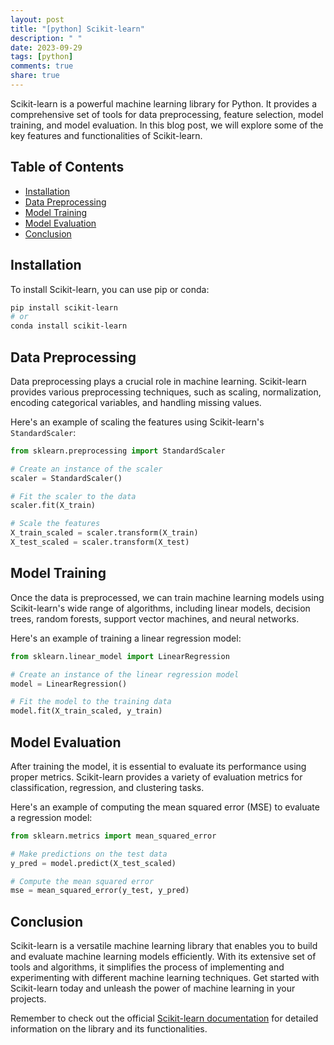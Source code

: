 ```yaml
---
layout: post
title: "[python] Scikit-learn"
description: " "
date: 2023-09-29
tags: [python]
comments: true
share: true
---
```


Scikit-learn is a powerful machine learning library for Python. It provides a comprehensive set of tools for data preprocessing, feature selection, model training, and model evaluation. In this blog post, we will explore some of the key features and functionalities of Scikit-learn.

## Table of Contents
- [Installation](#installation)
- [Data Preprocessing](#data-preprocessing)
- [Model Training](#model-training)
- [Model Evaluation](#model-evaluation)
- [Conclusion](#conclusion)

## Installation

To install Scikit-learn, you can use pip or conda:

```bash
pip install scikit-learn
# or
conda install scikit-learn
```

## Data Preprocessing

Data preprocessing plays a crucial role in machine learning. Scikit-learn provides various preprocessing techniques, such as scaling, normalization, encoding categorical variables, and handling missing values.

Here's an example of scaling the features using Scikit-learn's `StandardScaler`:

```python
from sklearn.preprocessing import StandardScaler

# Create an instance of the scaler
scaler = StandardScaler()

# Fit the scaler to the data
scaler.fit(X_train)

# Scale the features
X_train_scaled = scaler.transform(X_train)
X_test_scaled = scaler.transform(X_test)
```

## Model Training

Once the data is preprocessed, we can train machine learning models using Scikit-learn's wide range of algorithms, including linear models, decision trees, random forests, support vector machines, and neural networks.

Here's an example of training a linear regression model:

```python
from sklearn.linear_model import LinearRegression

# Create an instance of the linear regression model
model = LinearRegression()

# Fit the model to the training data
model.fit(X_train_scaled, y_train)
```

## Model Evaluation

After training the model, it is essential to evaluate its performance using proper metrics. Scikit-learn provides a variety of evaluation metrics for classification, regression, and clustering tasks.

Here's an example of computing the mean squared error (MSE) to evaluate a regression model:

```python
from sklearn.metrics import mean_squared_error

# Make predictions on the test data
y_pred = model.predict(X_test_scaled)

# Compute the mean squared error
mse = mean_squared_error(y_test, y_pred)
```

## Conclusion

Scikit-learn is a versatile machine learning library that enables you to build and evaluate machine learning models efficiently. With its extensive set of tools and algorithms, it simplifies the process of implementing and experimenting with different machine learning techniques. Get started with Scikit-learn today and unleash the power of machine learning in your projects.

Remember to check out the official [Scikit-learn documentation](https://scikit-learn.org/stable/) for detailed information on the library and its functionalities.